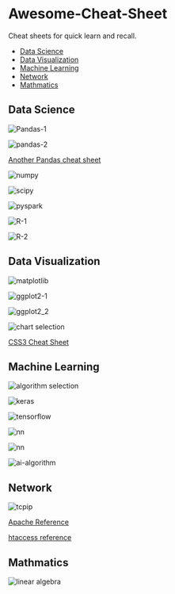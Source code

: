 # Awesome-Cheat-Sheet

Cheat sheets for quick learn and recall.

* [Data Science](#data-science)
* [Data Visualization](#data-visualization)
* [Machine Learning](#ml)
* [Network](#network)
* [Mathmatics](#math)

<h2 id="data-science">Data Science</h2>

![Pandas-1](cheat-sheets/Pandas-1.png)

![pandas-2](cheat-sheets/Pandas-2.png)

[Another Pandas cheat sheet](cheat-sheets/Pandas_Cheat_Sheet.pdf)

![numpy](cheat-sheets/numpy.png)

![scipy](cheat-sheets/SciPy.png)

![pyspark](cheat-sheets/PySpark.png)

![R-1](cheat-sheets/R_Studio_dplyr_and_tidyr-1.png)

![R-2](cheat-sheets/R_Studio_dplyr_and_tidyr-2.png)

<h2 id="data-visualization">Data Visualization</h2>

![matplotlib](cheat-sheets/Matplotlib.png)

![ggplot2-1](cheat-sheets/ggplot_1.jpeg)

![ggplot2_2](cheat-sheets/ggplot_2.jpeg)

![chart selection](cheat-sheets/chart-selection.jpeg)

[CSS3 Cheat Sheet](cheat-sheets/css3-cheat-sheet.pdf)



<h2 id="ml">Machine Learning</h2>

![algorithm selection](cheat-sheets/sklearn_algorithm_selection.png)

![keras](cheat-sheets/Keras.png)

![tensorflow](cheat-sheets/tensorflow.png)

![nn](cheat-sheets/Neural_Networks.png)

![nn](cheat-sheets/neural_network_graph.png)

![ai-algorithm](cheat-sheets/ai_algo.png)

<h2 id="network">Network</h2>

![tcpip](cheat-sheets/tcpipt.gif)

[Apache Reference](cheat-sheets/apache-quick-reference.pdf)

[htaccess reference](cheat-sheets/htaccess-cheat-sheet.pdf)

<h2 id="math">Mathmatics</h2>

![linear algebra](cheat-sheets/linear_algebra.png)